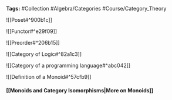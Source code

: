 **Tags:** #Collection #Algebra/Categories #Course/Category_Theory  

![[Poset#^900b1c]]

![[Functor#^e29f09]]

![[Preorder#^206b15]]

![[Category of Logic#^82a1c3]]

![[Category of a programming language#^abc042]]

![[Definition of a Monoid#^57cfb9]]

#### [[Monoids and Category Isomorphisms|More on Monoids]]